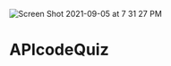 ![Screen Shot 2021-09-05 at 7 31 27 PM](https://user-images.githubusercontent.com/29662632/132145970-9f1c2cf1-8323-4667-924d-b4c71a284530.png)
# APIcodeQuiz
